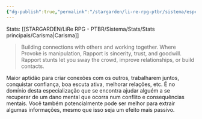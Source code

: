 ```yaml
---
{"dg-publish":true,"permalink":"/stargarden/li-re-rpg-ptbr/sistema/especializacoes/especializacoes-existentes/sintonia/","created":"2025-01-11T01:32:05.513-03:00","updated":"2025-01-12T02:35:09.411-03:00"}
---
```



Stats: [[STARGARDEN/LiRe RPG - PTBR/Sistema/Stats/Stats principais/Carisma\|Carisma]]

> Building connections with others and working together. Where Provoke is manipulation, Rapport is sincerity, trust, and goodwill. Rapport stunts let you sway the crowd, improve relationships, or build contacts.

Maior aptidão para criar conexões com os outros, trabalharem juntos, conquistar confiança, boa escuta ativa, melhorar relações, etc. É no domínio desta especialização que se encontra ajudar alguém a se recuperar de um dano mental que ocorra num conflito e consequências mentais. Você também potencialmente pode ser melhor para extrair algumas informações, mesmo que isso seja um efeito mais passivo.